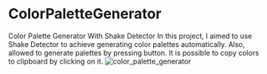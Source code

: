 # ColorPaletteGenerator
Color Palette Generator With Shake Detector
In this project, I aimed to use Shake Detector to achieve generating color palettes automatically. 
Also, allowed to generate palettes by pressing button.
It is possible to copy colors to clipboard by clicking on it.
![color_palette_generator](https://github.com/yasinatagun/ColorPaletteGenerator/assets/4943407/a1b0bbf9-5c96-4ca9-9960-a53c2feee694)
